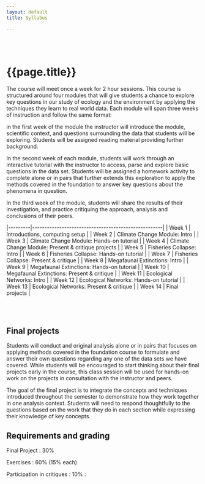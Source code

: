 ```yaml
---
layout: default 
title: Syllabus

---
```



<br/>
<br/>
<h1>{{page.title}}</h1>

<section class="columns">
<section class="col" markdown="1">

The course will meet once a week for 2 hour sessions.  This course
is structured around four modules that will give students a chance to
explore key questions in our study of ecology and the environment by
applying the techniques they learn to real world data.  Each module will
span three weeks of instruction and follow the same format:

in the first week of the module the instructor will introduce the module,
scientific context, and questions surrounding the data that students
will be exploring.  Students will be assigned reading material providing
further background.

In the second week of each module, students will work through an
interactive tutorial with the instructor to access, parse and explore
basic questions in the data set. Students will be assigned a homework
activity to complete alone or in pairs that further extends this
exploration to apply the methods covered in the foundation to answer
key questions about the phenomena in question.

In the third week of the module, students will share the results of
their investigation, and practice critiquing the approach, analysis and
conclusions of their peers.

</section>

<section class="col" markdown="1">

|---------|-----------------------------------------------------|
| Week 1  | Introductions, computing setup |
| Week 2  | Climate Change Module: Intro |
| Week 3  | Climate Change Module: Hands-on tutorial |
| Week 4  | Climate Change Module: Present & critique projects |
| Week 5  | Fisheries Collapse: Intro |
| Week 6  | Fisheries Collapse: Hands-on tutorial |
| Week 7  | Fisheries Collapse: Present & critique |
| Week 8  | Megafaunal Extinctions: Intro |
| Week 9  | Megafaunal Extinctions: Hands-on tutorial |
| Week 10 | Megafaunal Extinctions: Present & critique |
| Week 11 | Ecological Networks: Intro |
| Week 12 | Ecological Networks: Hands-on tutorial |
| Week 13 | Ecological Networks: Present & critique |
| Week 14 | Final projects |

</section>

<br/>
<br/>

<section class="full" markdown="1">

## Final projects 

Students will conduct and original analysis alone or in pairs that focuses on applying methods covered in the foundation course to formulate and answer their own questions regarding any one of the data sets we have covered.  While students will be encouraged to start thinking about their final projects early in the course, this class session will be used for hands-on work on the projects in consultation with the instructor and peers.  

The goal of the final project is to integrate the concepts and techniques introduced throughout the semester to demonstrate how they work together in one analysis context. Students will need to respond thoughtfully to the questions based on the work that they do in each section while expressing their knowledge of key concepts.


## Requirements and grading

Final Project
: 30%

Exercises
: 60% (15% each)

Participation in critiques
: 10% 
: 

</section>
</section>


